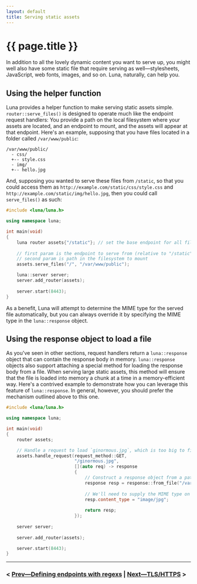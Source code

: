 ```yaml
---
layout: default
title: Serving static assets
---
```


# {{ page.title }}

In addition to all the lovely dynamic content you want to serve up, you might well also have some static file that require serving as well—stylesheets, JavaScript, web fonts, images, and so on. Luna, naturally, can help you.

## Using the helper function

Luna provides a helper function to make serving static assets simple. `router::serve_files()` is designed to operate much like the endpoint request handlers: You provide a path on the local filesystem where your assets are located, and an endpoint to mount, and the assets will appear at that endpoint. Here's an example, supposing that you have files located in a folder called `/var/www/public`:

```
/var/www/public/
  - css/
  +-- style.css
  - img/
  +-- hello.jpg
```

And, supposing you wanted to serve these files from `/static`, so that you could access them as `http://example.com/static/css/style.css` and `http://example.com/static/img/hello.jpg`, then you could call `serve_files()` as such:

```cpp
#include <luna/luna.h>

using namespace luna;

int main(void)
{
    luna router assets{"/static"}; // set the base endpoint for all files to "/static"
    
    // first param is the endpoint to serve from (relative to "/static")
    // second param is path in the filesystem to mount 
    assets.serve_files("/", "/var/www/public");

    luna::server server;
    server.add_router(assets);
    
    server.start(8443);
}
```

As a benefit, Luna will attempt to determine the MIME type for the served file automatically, but you can always override it by specifying the MIME type in the `luna::response` object.

## Using the response object to load a file

As you've seen in other sections, request handlers return a `luna::response` object that can contain the response body in memory. `luna::response` objects also support attaching a special method for loading the response body from a file. When serving large static assets, this method will ensure that the file is loaded into memory a chunk at a time in a memory-efficient way. Here's a contrived example to demonstrate how you can leverage this feature of `luna::response`. In general, however, you should prefer the mechanism outlined above to this one.

```cpp
#include <luna/luna.h>

using namespace luna;

int main(void)
{
    router assets;

    // Handle a request to load `ginormous.jpg`, which is too big to fit into memory
    assets.handle_request(request_method::GET,
                          "/ginormous.jpg",
                          [](auto req) -> response
                          {
                              // Construct a response object from a path and filename
                              response resp = response::from_file("/var/www/public/img/ginormous.jpg");
                              
                              // We'll need to supply the MIME type on our own, however!
                              resp.content_type = "image/jpg";
                              
                              return resp;
                          });
                          
    server server;
    
    server.add_router(assets);

    server.start(8443);
}
```

----

### < [Prev—Defining endpoints with regexs](regexes.html) | [Next—TLS/HTTPS](https.html) >